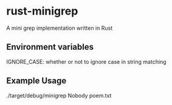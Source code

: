 # rust-minigrep
A mini grep implementation written in Rust

## Environment variables
IGNORE_CASE: whether or not to ignore case in string matching

## Example Usage

./target/debug/minigrep Nobody poem.txt


